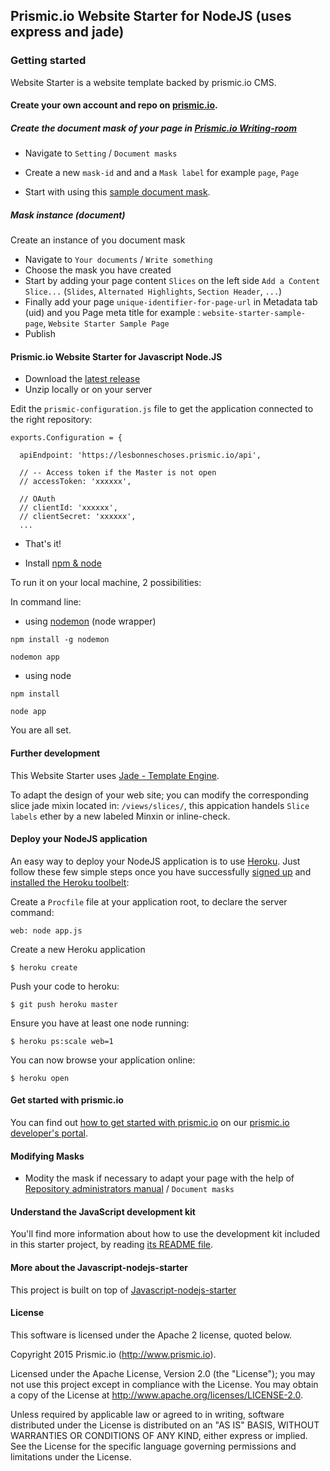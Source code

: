 ## Prismic.io Website Starter for NodeJS (uses express and jade)

### Getting started

Website Starter is a website template backed by prismic.io CMS.

#### Create your own account and repo on [prismic.io](https://prismic.io/signup).

##### Create the document mask of your page in [Prismic.io Writing-room](https://prismic.io/tour/writing-room)
    
* Navigate to `Setting` / `Document masks`

* Create a new `mask-id` and and a `Mask label` for example `page`, `Page`

* Start with using this [sample document mask](https://gist.github.com/faresd/87cd721b71fbd62f84a9#file-page_document_mask).

##### Mask instance (document)

Create an instance of you document mask

* Navigate to `Your documents` / `Write something`
* Choose the mask you have created
* Start by adding your page content `Slices` on the left side `Add a Content Slice...` (`Slides`, `Alternated Highlights`, `Section Header`, `...`)
* Finally add your page `unique-identifier-for-page-url` in Metadata tab (uid) and you Page meta title for example : `website-starter-sample-page`, `Website Starter Sample Page`
* Publish

#### Prismic.io Website Starter for Javascript Node.JS

* Download the [latest release]()
* Unzip locally or on your server

Edit the `prismic-configuration.js` file to get the application connected to the right repository:

```
exports.Configuration = {

  apiEndpoint: 'https://lesbonneschoses.prismic.io/api',

  // -- Access token if the Master is not open
  // accessToken: 'xxxxxx',

  // OAuth
  // clientId: 'xxxxxx',
  // clientSecret: 'xxxxxx',
  ...
```
* That's it!


* Install [npm & node](https://www.npmjs.com/package/npm)

To run it on your local machine, 2 possibilities:

In command line:
* using [nodemon](https://github.com/remy/nodemon) (node wrapper)
```
npm install -g nodemon
```
```
nodemon app
```

* using node
```
npm install
```
```
node app
```
You are all set.

#### Further development

This Website Starter uses [Jade - Template Engine](http://jade-lang.com/).

To adapt the design of your web site; you can modify the corresponding slice jade mixin located in: `/views/slices/`, this appication handels `Slice labels` ether by a new labeled Minxin or inline-check.


#### Deploy your NodeJS application

An easy way to deploy your NodeJS application is to use [Heroku](http://www.heroku.com). Just follow these few simple steps once you have successfully [signed up](https://id.heroku.com/signup/www-header) and [installed the Heroku toolbelt](https://toolbelt.heroku.com/):

Create a `Procfile` file at your application root, to declare the server command:

```
web: node app.js
```

Create a new Heroku application

```
$ heroku create
```

Push your code to heroku:

```
$ git push heroku master
```

Ensure you have at least one node running:

```
$ heroku ps:scale web=1
```

You can now browse your application online:

```
$ heroku open
```

#### Get started with prismic.io

You can find out [how to get started with prismic.io](https://developers.prismic.io/documentation/UjBaQsuvzdIHvE4D/getting-started) on our [prismic.io developer's portal](https://developers.prismic.io/).

#### Modifying Masks

* Modity the mask if necessary to adapt your page with the help of [Repository administrators manual](https://developers.prismic.io/documentation/repository-administrators-manual) / `Document masks`


#### Understand the JavaScript development kit

You'll find more information about how to use the development kit included in this starter project, by reading [its README file](https://github.com/prismicio/javascript-kit/blob/master/README.md).

#### More about the Javascript-nodejs-starter
This project is built on top of [Javascript-nodejs-starter](https://github.com/prismicio/javascript-nodejs-starter)

#### License

This software is licensed under the Apache 2 license, quoted below.

Copyright 2015 Prismic.io (http://www.prismic.io).

Licensed under the Apache License, Version 2.0 (the "License"); you may not use this project except in compliance with the License. You may obtain a copy of the License at http://www.apache.org/licenses/LICENSE-2.0.

Unless required by applicable law or agreed to in writing, software distributed under the License is distributed on an "AS IS" BASIS, WITHOUT WARRANTIES OR CONDITIONS OF ANY KIND, either express or implied. See the License for the specific language governing permissions and limitations under the License.